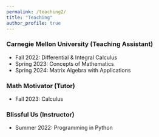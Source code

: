 ```yaml
---
permalink: /teaching2/
title: "Teaching"
author_profile: true
---
```


### Carnegie Mellon University (Teaching Assistant)
* Fall 2022: Differential & Integral Calculus
* Spring 2023: Concepts of Mathematics
* Spring 2024: Matrix Algebra with Applications

### Math Motivator (Tutor)
* Fall 2023: Calculus

### Blissful Us (Instructor)
* Summer 2022: Programming in Python
